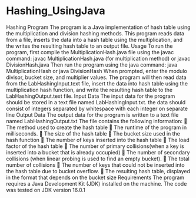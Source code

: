 # Hashing_UsingJava
Hashing Program
The program is a Java implementation of hash table using the multiplication and division hashing methods. This program reads data from a file, inserts the data into a hash table using the multiplication, and the writes the resulting hash table to an output file.
Usage
To run the program, first compile the MultiplicationHash.java file using the javac command:
javac MultiplicationHash.java (for multiplication method) or
javac DivisionHash.java
Then run the program using the java command:
java MultiplicationHash
or
java DivisionHash When prompted, enter the modulo divisor, bucket size, and multiplier values. The program will then read data from the LabHashingInput.text file, insert the data into hash table using the multiplication hash function, and write the resulting hash table to the LabHashingOutput.text file.
Input Data
The input data for the program should be stored in a text file named LabHashingInput.txt. the data should consist of integers separated by whitespace with each integer on separate line
Output Data
The output data for the program is written to a text file named LabHashingOutput.txt
The file contains the following information:
 The method used to create the hash table
 The runtime of the program in milliseconds.
 The size of the hash table
 The bucket size used in the hash function
 The number of keys inserted into the hash table
 The load factor of the hash table
 The number of primary collisions(when a key is inserted into a bucket that is already occupied)
 The number of secondary collisions (when linear probing is used to find an empty bucket).
 The total number of collisions
 The number of keys that could not be inserted into the hash table due to bucket overflow.
 The resulting hash table, displayed in the format that depends on the bucket size
Requirements
The program requires a Java Development Kit (JDK) installed on the machine. The code was tested on JDK version 16.0.1
